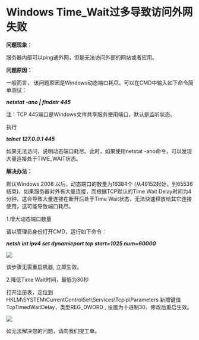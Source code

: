 # Windows Time_Wait过多导致访问外网失败
**问题现象：**

服务器内部可以ping通外网，但是无法访问外部的网站或者应用。

**问题原因：**

一般而言， 该问题原因是Windows动态端口耗尽。可以在CMD中输入如下命令简单测试：

***netstat -ano | findstr 445***

注：TCP 445端口是Windows文件共享服务使用端口，默认是监听状态。

执行

***telnet 127.0.0.1 445***

如果无法访问，说明动态端口耗尽。此时，如果使用netstat -ano命令，可以发现大量连接处于TIME_WAIT状态。

**解决办法：**

默认Windows 2008 以后，动态端口的数量为16384个 (从49152起始，到65536结束)，如果服务器对外有大量连接，而根据TCP默认的Time Wait Delay时间为4分钟，这会导致大量连接在断开后处于Time Wait状态，无法快速释放给其它连接使用，这可能导致端口耗尽。

1.增大动态端口数量

请以管理员身份打开CMD，运行如下命令：

***netsh int ipv4 set dynamicport tcp start=1025 num=60000***

![](https://github.com/jdcloudcom/cn/blob/edit/image/Elastic-Compute/Virtual-Machine/Windows/Windows%20Time_Wait%E8%BF%87%E5%A4%9A%E5%AF%BC%E8%87%B4%E8%AE%BF%E9%97%AE%E5%A4%96%E7%BD%91%E5%A4%B1%E8%B4%A502.png)

该步骤无需重启机器, 立即生效。

2.降低Time Wait时间，最低为30秒

打开注册表，定位到HKLM\SYSTEM\CurrentControlSet\Services\Tcpip\Parameters  新增键值 TcpTimedWaitDelay，类型REG_DWORD , 设置为十进制30，修改后重启生效。

![](https://github.com/jdcloudcom/cn/blob/edit/image/Elastic-Compute/Virtual-Machine/Windows/Windows%20Time_Wait%E8%BF%87%E5%A4%9A%E5%AF%BC%E8%87%B4%E8%AE%BF%E9%97%AE%E5%A4%96%E7%BD%91%E5%A4%B1%E8%B4%A503.png)

如无法解决您的问题，请向我们提工单。

